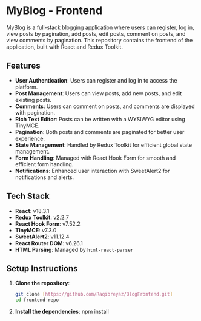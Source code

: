 # MyBlog - Frontend

MyBlog is a full-stack blogging application where users can register, log in, view posts by pagination, add posts, edit posts, comment on posts, and view comments by pagination. This repository contains the frontend of the application, built with React and Redux Toolkit.

## Features
- **User Authentication**: Users can register and log in to access the platform.
- **Post Management**: Users can view posts, add new posts, and edit existing posts.
- **Comments**: Users can comment on posts, and comments are displayed with pagination.
- **Rich Text Editor**: Posts can be written with a WYSIWYG editor using TinyMCE.
- **Pagination**: Both posts and comments are paginated for better user experience.
- **State Management**: Handled by Redux Toolkit for efficient global state management.
- **Form Handling**: Managed with React Hook Form for smooth and efficient form handling.
- **Notifications**: Enhanced user interaction with SweetAlert2 for notifications and alerts.

## Tech Stack
- **React**: v18.3.1
- **Redux Toolkit**: v2.2.7
- **React Hook Form**: v7.52.2
- **TinyMCE**: v7.3.0
- **SweetAlert2**: v11.12.4
- **React Router DOM**: v6.26.1
- **HTML Parsing**: Managed by `html-react-parser`

## Setup Instructions

1. **Clone the repository**:
   ```bash
   git clone [https://github.com/Raqibreyaz/BlogFrontend.git]
   cd frontend-repo

2. **Install the dependencies**:
    npm install